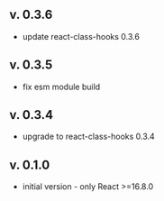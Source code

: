 v. 0.3.6
-----------
- update react-class-hooks 0.3.6

v. 0.3.5
-----------
- fix esm module build

v. 0.3.4
-----------
* upgrade to react-class-hooks 0.3.4

v. 0.1.0
-----------
* initial version - only React >=16.8.0

